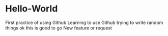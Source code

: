 # Hello-World
First practice of using Github
Learning to use Github
trying to write random things 
ok this is good to go
New feature or request
